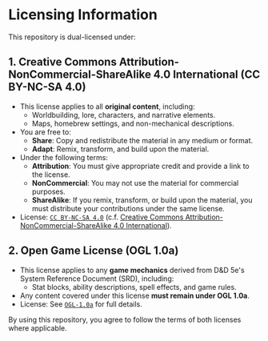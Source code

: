 # Licensing Information

This repository is dual-licensed under:

## 1. Creative Commons Attribution-NonCommercial-ShareAlike 4.0 International (CC BY-NC-SA 4.0)
- This license applies to all **original content**, including:
  - Worldbuilding, lore, characters, and narrative elements.
  - Maps, homebrew settings, and non-mechanical descriptions.
- You are free to:
  - **Share**: Copy and redistribute the material in any medium or format.
  - **Adapt**: Remix, transform, and build upon the material.
- Under the following terms:
  - **Attribution**: You must give appropriate credit and provide a link to the license.
  - **NonCommercial**: You may not use the material for commercial purposes.
  - **ShareAlike**: If you remix, transform, or build upon the material, you must distribute your contributions under the same license.
- License: [`CC BY-NC-SA 4.0`](Licensing/LICENSE-CC-BY-NC-SA) (c.f. [Creative Commons Attribution-NonCommercial-ShareAlike 4.0 International](https://creativecommons.org/licenses/by-nc-sa/4.0/)).

## 2. Open Game License (OGL 1.0a)
- This license applies to any **game mechanics** derived from D&D 5e's System Reference Document (SRD), including:
  - Stat blocks, ability descriptions, spell effects, and game rules.
- Any content covered under this license **must remain under OGL 1.0a**.
- License: See [`OGL-1.0a`](Licensing/OGL-1.0a) for full details.

By using this repository, you agree to follow the terms of both licenses where applicable.
